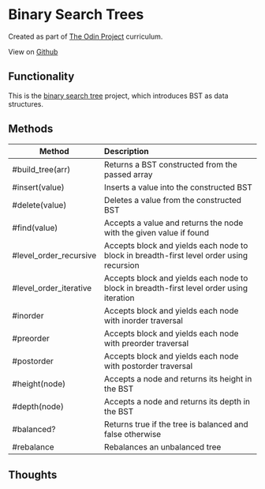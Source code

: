 
# Binary Search Trees
Created as part of [The Odin Project](https://www.theodinproject.com) curriculum.

View on [Github](https://github.com/mostly-harmless42/binary-search-tree)

## Functionality

This is the [binary search tree](https://www.theodinproject.com/lessons/ruby-binary-search-trees) project, which introduces BST as data structures.

## Methods

| Method        | Description   |
| ------------- |:-------------|
| #build_tree(arr) | Returns a BST constructed from the passed array |
| #insert(value) | Inserts a value into the constructed BST |
| #delete(value) | Deletes a value from the constructed BST |
| #find(value) | Accepts a value and returns the node with the given value if found |
| #level_order_recursive | Accepts block and yields each node to block in breadth-first level order using recursion |
| #level_order_iterative | Accepts block and yields each node to block in breadth-first level order using iteration |
| #inorder | Accepts block and yields each node with inorder traversal
| #preorder |  Accepts block and yields each node with preorder traversal |
| #postorder | Accepts block and yields each node with postorder traversal |
| #height(node) | Accepts a node and returns its height in the BST |
| #depth(node) | Accepts a node and returns its depth in the BST |
| #balanced? | Returns true if the tree is balanced and false otherwise |
| #rebalance | Rebalances an unbalanced tree |

## Thoughts
